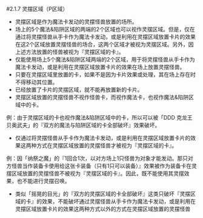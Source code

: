 #2.1.7        灵摆区域（P区域）
* 灵摆区域是作为魔法卡发动的灵摆怪兽放置的场所。
* 场上的5个魔法&陷阱区域的两端的2个区域也可以视作灵摆区域。但是，仅在通过将灵摆怪兽从手卡作为魔法卡发动，或是利用在灵摆区域放置卡片的效果在这2个区域放置灵摆怪兽的场合，这两个区域才被视为灵摆区域。另外，因上述方法放置的怪兽被视为『灵摆区域的卡』。
* 仅能使用场上5个魔法&陷阱区域两端的2个区域，用于将灵摆怪兽从手卡作为魔法卡发动，或是利用在灵摆区域放置卡片的效果在场上放置灵摆怪兽。
* 只要在灵摆区域里放置的卡，如果不是因为卡片效果或处理，其在场上存在时不得移动其位置。
* 已经放置了卡片的灵摆区域，就不能再放置新的卡片。
* 灵摆区域放置的灵摆怪兽不视作怪兽卡，而视作魔法卡，也视作魔法&陷阱区域中的卡。

例：由于灵摆区域的卡也视作魔法&陷阱区域中的卡，所以可以被「DDD 克龙王 贝奥武夫」的『双方的魔法与陷阱区域的卡全部破坏』效果破坏。

* 仅通过将灵摆怪兽从手卡作为魔法卡发动，或是利用在灵摆区域放置卡片的效果这两种方式在灵摆区域放置的灵摆怪兽才被视为『灵摆区域的卡』。

例：因「纳祭之魔」的『1回合1次，以对方场上1只怪兽为对象才能发动。那只对方怪兽当作装备卡使用给这张卡装备（只有1只可以装备）』效果被作为装备卡在灵摆区域放置的灵摆怪兽不被视为『灵摆区域的卡』。因此，既不能使用其灵摆效果，也不能进行灵摆召唤。

* 类似「摇晃的目光」的『双方的灵摆区域的卡全部破坏』这类只破坏『灵摆区域的卡』的效果，不能破坏通过灵摆怪兽从手卡作为魔法卡发动，或是利用在灵摆区域放置卡片的效果这两种方式以外的方式在灵摆区域放置的灵摆怪兽
